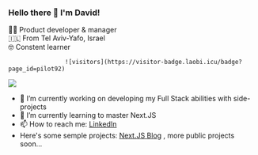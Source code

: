 ### Hello there 👋 I'm David!

👨‍💻  Product developer & manager <br>
🇮🇱  From Tel Aviv-Yafo, Israel <br>
🤓  Constent learner

                    ![visitors](https://visitor-badge.laobi.icu/badge?page_id=pilot92)
<img src="https://visitor-badge.laobi.icu/badge?page_id=pilot92.visitor-badge" />

- 🔭 I’m currently working on developing my Full Stack abilities with side-projects
- 🌱 I’m currently learning to master Next.JS
- 📫 How to reach me: [LinkedIn](https://www.linkedin.com/in/david-b-b014015/)
- Here's some semple projects: [Next.JS Blog](https://nextjs-blog-sigma-six-96.vercel.app/) , more public projects soon...

<!--
**pilot92/pilot92** is a ✨ _special_ ✨ repository because its `README.md` (this file) appears on your GitHub profile.

Here are some ideas to get you started:

- 🔭 I’m currently working on ...
- 🌱 I’m currently learning ...
- 👯 I’m looking to collaborate on ...
- 🤔 I’m looking for help with ...
- 💬 Ask me about ...
- 📫 How to reach me: ...
- 😄 Pronouns: ...
- ⚡ Fun fact: ...
-->
